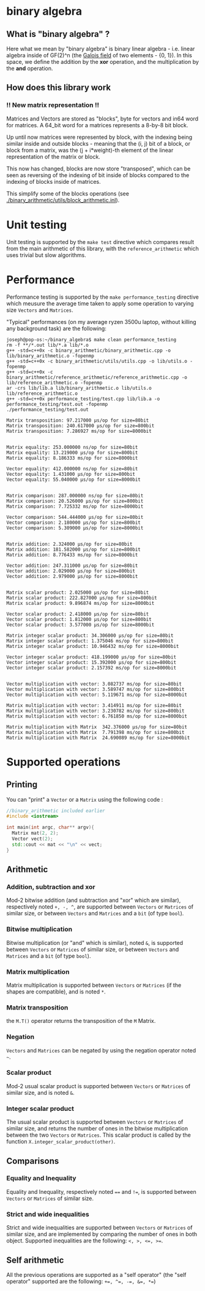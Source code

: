 # binary algebra

## What is "binary algebra" ?

Here what we mean by "binary algebra" is binary linear algebra - i.e. linear algebra inside of GF(2)^n (the [Galois field](https://en.wikipedia.org/wiki/GF(2)) of two elements - {0, 1}). In this space, we define the addition by the __xor__ operation, and the multiplication by the __and__ operation.

## How does this library work

### !! New matrix representation !!

Matrices and Vectors are stored as "blocks", byte for vectors and in64 word for matrices. A 64_bit word for a matrices represents a 8-by-8 bit block.

Up until now matrices were represented by block, with the indexing being similar inside and outside blocks - meaning that the (i, j) bit of a block, or block from a matrix, was the (j + i*weight)-th element of the linear representation of the matrix or block.

This now has changed, blocks are now store "transposed", which can be seen as reversing of the indexing of bit inside of blocks compared to the indexing of blocks inside of matrices.

This simplify some of the blocks operations (see [./binary_arithmetic/utils/block_arithmetic.inl](./binary_arithmetic/utils/block_arithmetic.inl)).

# Unit testing

Unit testing is supported by the `make test` directive which compares result from the main arithmetic of this library, with the `reference_arithmetic` which uses trivial but slow algorithms.

# Performance

Performance testing is supported by the `make performance_testing` directive which meusure the average time taken to apply some operation to varying size `Vectors` and `Matrices`.

"Typical" performances (on my average ryzen 3500u laptop, without killing any background task) are the following:

```console
joseph@pop-os:~/binary_algebra$ make clean performance_testing
rm -f **/*.out lib/*.a lib/*.o
g++ -std=c++0x -c binary_arithmetic/binary_arithmetic.cpp -o lib/binary_arithmetic.o -fopenmp
g++ -std=c++0x -c binary_arithmetic/utils/utils.cpp -o lib/utils.o -fopenmp
g++ -std=c++0x -c binary_arithmetic/reference_arithmetic/reference_arithmetic.cpp -o lib/reference_arithmetic.o -fopenmp
ar -crs lib/lib.a lib/binary_arithmetic.o lib/utils.o lib/reference_arithmetic.o
g++ -std=c++0x performance_testing/test.cpp lib/lib.a -o performance_testing/test.out -fopenmp
./performance_testing/test.out

Matrix transposition: 97.217000 µs/op for size=80bit
Matrix transposition: 240.617000 µs/op for size=800bit
Matrix transposition: 7.286927 ms/op for size=8000bit


Matrix equality: 253.000000 ns/op for size=80bit
Matrix equality: 13.219000 µs/op for size=800bit
Matrix equality: 8.186333 ms/op for size=8000bit

Vector equality: 412.000000 ns/op for size=80bit
Vector equality: 1.431000 µs/op for size=800bit
Vector equality: 55.040000 µs/op for size=8000bit


Matrix comparison: 287.000000 ns/op for size=80bit
Matrix comparison: 20.526000 µs/op for size=800bit
Matrix comparison: 7.725332 ms/op for size=8000bit

Vector comparison: 544.444000 µs/op for size=80bit
Vector comparison: 2.180000 µs/op for size=800bit
Vector comparison: 5.309000 µs/op for size=8000bit


Matrix addition: 2.324000 µs/op for size=80bit
Matrix addition: 181.582000 µs/op for size=800bit
Matrix addition: 8.776433 ms/op for size=8000bit

Vector addition: 247.311000 µs/op for size=80bit
Vector addition: 2.029000 µs/op for size=800bit
Vector addition: 2.979000 µs/op for size=8000bit


Matrix scalar product: 2.025000 µs/op for size=80bit
Matrix scalar product: 222.827000 µs/op for size=800bit
Matrix scalar product: 9.896874 ms/op for size=8000bit

Vector scalar product: 2.418000 µs/op for size=80bit
Vector scalar product: 1.812000 µs/op for size=800bit
Vector scalar product: 3.577000 µs/op for size=8000bit

Matrix integer scalar product: 34.306000 µs/op for size=80bit
Matrix integer scalar product: 1.375046 ms/op for size=800bit
Matrix integer scalar product: 10.946432 ms/op for size=8000bit

Vector integer scalar product: 418.199000 µs/op for size=80bit
Vector integer scalar product: 15.392000 µs/op for size=800bit
Vector integer scalar product: 2.157392 ms/op for size=8000bit


Vector multiplication with vector: 3.082737 ms/op for size=80bit
Vector multiplication with vector: 3.589747 ms/op for size=800bit
Vector multiplication with vector: 5.119671 ms/op for size=8000bit

Matrix multiplication with vector: 3.414911 ms/op for size=80bit
Matrix multiplication with vector: 3.230782 ms/op for size=800bit
Matrix multiplication with vector: 6.761850 ms/op for size=8000bit

Matrix multiplication with Matrix  342.376000 µs/op for size=80bit
Matrix multiplication with Matrix  7.791398 ms/op for size=800bit
Matrix multiplication with Matrix  24.690089 ms/op for size=8000bit
```

# Supported operations

## Printing

You can "print" a `Vector` or a `Matrix` using the following code :

```cpp
//binary_arithmetic included earlier
#include <iostream>

int main(int argc, char** argv){
  Matrix mat(2, 2);
  Vector vect(2);
  std::cout << mat << "\n" << vect;
}
```

## Arithmetic

### Addition, subtraction and xor

Mod-2 bitwise addition (and subtraction and "xor" which are similar), respectively noted `+, -, ^`, are supported between `Vectors` or `Matrices` of similar size, or between `Vectors` and `Matrices` and a `bit` (of type `bool`).

### Bitwise multiplication

Bitwise multiplication (or "and" which is similar), noted `&`, is supported between `Vectors` or `Matrices` of similar size, or between `Vectors` and `Matrices` and a `bit` (of type `bool`).

### Matrix multiplication

Matrix multiplication is supported between `Vectors` or `Matrices` (if the shapes are compatible), and is noted `*`.

### Matrix transposition

the `M.T()` operator returns the transposition of the `M` Matrix.

### Negation

`Vectors` and `Matrices` can be negated by using the negation operator noted `~`.

### Scalar product

Mod-2 usual scalar product is supported between `Vectors` or `Matrices` of similar size, and is noted `&`.

### Integer scalar product

The usual scalar product is supported between `Vectors` or `Matrices` of similar size, and returns the number of ones in the bitwise multiplication between the two `Vectors` or `Matrices`. This scalar product is called by the function `X.integer_scalar_product(other)`.


## Comparisons

### Equality and Inequality

Equality and Inequality, respectively noted `==` and `!=`, is supported between `Vectors` or `Matrices` of similar size.

### Strict and wide inequalities

Strict and wide inequalities are supported between `Vectors` or `Matrices` of similar size, and are implemented by comparing the number of ones in both object. Supported inequalities are the following: `<, >, <=, >=`.

## Self arithmetic

All the previous operations are supported as a "self operator" (the "self operator" supported are the following:  `+=, ^=, -=, &=, *=`)

